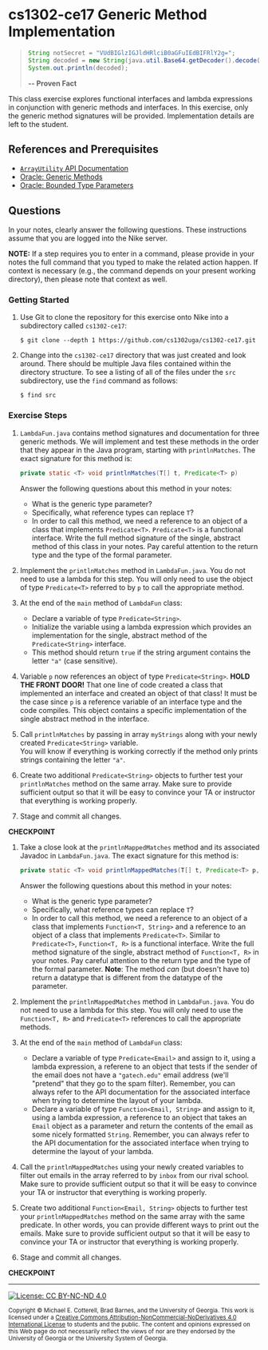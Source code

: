 
# cs1302-ce17 Generic Method Implementation

> ```java
> String notSecret = "VUdBIGlzIGJldHRlciB0aGFuIEdBIFRlY2g=";
> String decoded = new String(java.util.Base64.getDecoder().decode(notSecret));
> System.out.println(decoded);
> ```
> **-- Proven Fact**

This class exercise explores functional interfaces and lambda expressions in
conjunction with generic methods and interfaces. In this exercise, only the generic
method signatures will be provided. Implementation details are left to the student.

## References and Prerequisites

* [`ArrayUtility` API Documentation](http://cobweb.cs.uga.edu/~mec/cs1302/cs1302-ce16-api/index.html)
* [Oracle: Generic Methods](https://docs.oracle.com/javase/tutorial/extra/generics/methods.html)
* [Oracle: Bounded Type Parameters](https://docs.oracle.com/javase/tutorial/java/generics/bounded.html)

## Questions

In your notes, clearly answer the following questions. These instructions assume that you are 
logged into the Nike server. 

**NOTE:** If a step requires you to enter in a command, please provide in your notes the full 
command that you typed to make the related action happen. If context is necessary (e.g., the 
command depends on your present working directory), then please note that context as well.

### Getting Started

1. Use Git to clone the repository for this exercise onto Nike into a subdirectory called `cs1302-ce17`:

   ```
   $ git clone --depth 1 https://github.com/cs1302uga/cs1302-ce17.git
   ```

1. Change into the `cs1302-ce17` directory that was just created and look around. There should be
   multiple Java files contained within the directory structure. To see a listing of all of the 
   files under the `src` subdirectory, use the `find` command as follows:
   
   ```
   $ find src
   ```

### Exercise Steps

1. `LambdaFun.java` contains method signatures and documentation for three generic methods. We will implement
    and test these methods in the order that they appear in the Java program, starting with `printlnMatches`. 
    The exact signature for this method is:
    ```java
    private static <T> void printlnMatches(T[] t, Predicate<T> p)
    ```
    Answer the following questions about this method in your notes:
    * What is the generic type parameter?
    * Specifically, what reference types can replace `T`?
    * In order to call this method, we need a reference to an object of a class that implements `Predicate<T>`. 
      `Predicate<T>` is a functional interface. Write the full method signature of the single, abstract method
      of this class in your notes. Pay careful attention to the return type and the type of the formal parameter.
      
1. Implement the `printlnMatches` method in `LambdaFun.java`. You do not need to use a lambda for this step. You will
   only need to use the object of type `Predicate<T>` referred to by `p` to call the appropriate method.
   
1. At the end of the `main` method of `LambdaFun` class:
   * Declare a variable of type `Predicate<String>`.
   * Initialize the variable using a lambda expression which provides an implementation for the single, abstract
     method of the `Predicate<String>` interface.
   * This method should return `true` if the string argument contains the letter `"a"` (case sensitive).
   
1. Variable `p` now references an object of type `Predicate<String>`. **HOLD THE FRONT DOOR!** That one line of code
   created a class that implemented an interface and created an object of that class! It must be the case since
   `p` is a reference variable of an interface type and the code compiles. This object contains a specific implementation
   of the single abstract method in the interface.
   
1. Call `printlnMatches` by passing in array `myStrings` along with your newly created `Predicate<String>` variable.  
   You will know if everything is working correctly if the method only prints strings containing the letter `"a"`.
   
1. Create two additional `Predicate<String>` objects to further test your `printlnMatches` method on the same
   array. Make sure to provide sufficient output so that it will be easy to convince your TA or instructor that 
   everything is working properly.
   
1. Stage and commit all changes.

**CHECKPOINT**
   
1. Take a close look at the `printlnMappedMatches` method and its associated Javadoc in `LambdaFun.java`. 
   The exact signature for this method is:
   ```java
   private static <T> void printlnMappedMatches(T[] t, Predicate<T> p, Function<T, String> f)
   ```
   Answer the following questions about this method in your notes:
   * What is the generic type parameter?
   * Specifically, what reference types can replace `T`?
   * In order to call this method, we need a reference to an object of a class that implements `Function<T, String>`
     and a reference to an object of a class that implements `Predicate<T>`. Similar to `Predicate<T>`,
     `Function<T, R>` is a functional interface. Write the full method signature of the single, abstract method
     of `Function<T, R>` in your notes. Pay careful attention to the return type and the type of the formal parameter.
     **Note**: The method *can* (but doesn't have to) return a datatype that is different from the datatype of the 
     parameter.
     
1. Implement the `printlnMappedMatches` method in `LambdaFun.java`. You do not need to use a lambda for this step.
   You will only need to use the `Function<T, R>` and `Predicate<T>` references to call the appropriate methods.
   
1. At the end of the `main` method of `LambdaFun` class:
   * Declare a variable of type `Predicate<Email>` and assign to it, using a lambda expression, a referene to
     an object that tests if the sender of the email does not have a `"gatech.edu"` email address 
     (we'll "pretend" that they go to the spam filter). Remember, you can always refer to the API documentation
     for the associated interface when trying to determine the layout of your lambda.
   * Declare a variable of type `Function<Email, String>` and assign to it, using a lambda expression, a reference
     to an object that takes an `Email` object as a parameter and return the contents of the email as some
     nicely formatted `String`. Remember, you can always refer to the API documentation
     for the associated interface when trying to determine the layout of your lambda.
   
1. Call the `printlnMappedMatches` using your newly created variables to filter out emails in the array referred
   to by `inbox` from our rival school. Make sure to provide sufficient output so that it will be easy to 
   convince your TA or instructor that everything is working properly.
   
1. Create two additional `Function<Email, String>` objects to further test your `printlnMappedMatches` method on the same
   array with the same predicate. In other words, you can provide different ways to print out the emails. 
   Make sure to provide sufficient output so that it will be easy to convince your TA or instructor that 
   everything is working properly.
   
1. Stage and commit all changes.

**CHECKPOINT**

<hr/>

[![License: CC BY-NC-ND 4.0](https://img.shields.io/badge/License-CC%20BY--NC--ND%204.0-lightgrey.svg)](http://creativecommons.org/licenses/by-nc-nd/4.0/)

<small>
Copyright &copy; Michael E. Cotterell, Brad Barnes, and the University of Georgia.
This work is licensed under a <a rel="license" href="http://creativecommons.org/licenses/by-nc-nd/4.0/">Creative Commons Attribution-NonCommercial-NoDerivatives 4.0 International License</a> to students and the public.
The content and opinions expressed on this Web page do not necessarily reflect the views of nor are they endorsed by the University of Georgia or the University System of Georgia.
</small>
